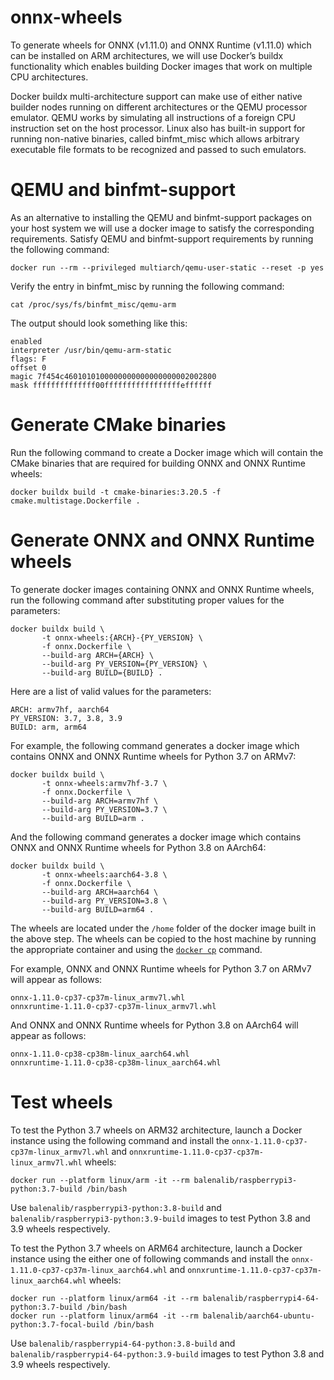 # onnx-wheels
To generate wheels for ONNX (v1.11.0) and ONNX Runtime (v1.11.0) which can be installed on ARM architectures, we will use Docker’s buildx functionality which enables building Docker images that work on multiple CPU architectures.

Docker buildx multi-architecture support can make use of either native builder nodes running on different architectures or the QEMU processor emulator. QEMU works by simulating all instructions of a foreign CPU instruction set on the host processor. Linux also has built-in support for running non-native binaries, called binfmt_misc which allows arbitrary executable file formats to be recognized and passed to such emulators.

# QEMU and binfmt-support
As an alternative to installing the QEMU and binfmt-support packages on your host system we will use a docker image to satisfy the corresponding requirements. Satisfy QEMU and binfmt-support requirements by running the following command:
```
docker run --rm --privileged multiarch/qemu-user-static --reset -p yes
```

Verify the entry in binfmt_misc by running the following command:
```
cat /proc/sys/fs/binfmt_misc/qemu-arm
```

The output should look something like this:
```
enabled
interpreter /usr/bin/qemu-arm-static
flags: F
offset 0
magic 7f454c4601010100000000000000000002002800
mask ffffffffffffff00fffffffffffffffffeffffff
```

# Generate CMake binaries
Run the following command to create a Docker image which will contain the CMake binaries that are required for building ONNX and ONNX Runtime wheels:
```
docker buildx build -t cmake-binaries:3.20.5 -f cmake.multistage.Dockerfile .
```

# Generate ONNX and ONNX Runtime wheels
To generate docker images containing ONNX and ONNX Runtime wheels, run the following command after substituting proper values for the parameters:
```
docker buildx build \
       -t onnx-wheels:{ARCH}-{PY_VERSION} \
       -f onnx.Dockerfile \
       --build-arg ARCH={ARCH} \
       --build-arg PY_VERSION={PY_VERSION} \
       --build-arg BUILD={BUILD} .
```

Here are a list of valid values for the parameters:
```
ARCH: armv7hf, aarch64
PY_VERSION: 3.7, 3.8, 3.9
BUILD: arm, arm64
```

For example, the following command generates a docker image which contains ONNX and ONNX Runtime wheels for Python 3.7 on ARMv7:
```
docker buildx build \
       -t onnx-wheels:armv7hf-3.7 \
       -f onnx.Dockerfile \
       --build-arg ARCH=armv7hf \
       --build-arg PY_VERSION=3.7 \
       --build-arg BUILD=arm .
```

And the following command generates a docker image which contains ONNX and ONNX Runtime wheels for Python 3.8 on AArch64:
```
docker buildx build \
       -t onnx-wheels:aarch64-3.8 \
       -f onnx.Dockerfile \
       --build-arg ARCH=aarch64 \
       --build-arg PY_VERSION=3.8 \
       --build-arg BUILD=arm64 .
```

The wheels are located under the `/home` folder of the docker image built in the above step. The wheels can be copied to the host machine by running the appropriate container and using the [`docker cp`](https://docs.docker.com/engine/reference/commandline/cp/) command.

For example, ONNX and ONNX Runtime wheels for Python 3.7 on ARMv7 will appear as follows:
```
onnx-1.11.0-cp37-cp37m-linux_armv7l.whl
onnxruntime-1.11.0-cp37-cp37m-linux_armv7l.whl
```

And ONNX and ONNX Runtime wheels for Python 3.8 on AArch64 will appear as follows:
```
onnx-1.11.0-cp38-cp38m-linux_aarch64.whl
onnxruntime-1.11.0-cp38-cp38m-linux_aarch64.whl
```
# Test wheels
To test the Python 3.7 wheels on ARM32 architecture, launch a Docker instance using the following command and install the `onnx-1.11.0-cp37-cp37m-linux_armv7l.whl` and `onnxruntime-1.11.0-cp37-cp37m-linux_armv7l.whl` wheels:
```
docker run --platform linux/arm -it --rm balenalib/raspberrypi3-python:3.7-build /bin/bash
```
Use `balenalib/raspberrypi3-python:3.8-build` and `balenalib/raspberrypi3-python:3.9-build` images to test Python 3.8 and 3.9 wheels respectively.

To test the Python 3.7 wheels on ARM64 architecture, launch a Docker instance using the either one of following commands and install the `onnx-1.11.0-cp37-cp37m-linux_aarch64.whl` and `onnxruntime-1.11.0-cp37-cp37m-linux_aarch64.whl` wheels:
```
docker run --platform linux/arm64 -it --rm balenalib/raspberrypi4-64-python:3.7-build /bin/bash
docker run --platform linux/arm64 -it --rm balenalib/aarch64-ubuntu-python:3.7-focal-build /bin/bash
```
Use `balenalib/raspberrypi4-64-python:3.8-build` and `balenalib/raspberrypi4-64-python:3.9-build` images to test Python 3.8 and 3.9 wheels respectively.

